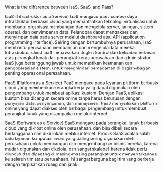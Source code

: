 What is the difference between IaaS, SaaS, and Paas?

IaaS (Infrastruktur as a Service)
IaaS mengacu pada sumber daya infrastruktur berbasis cloud yang memanfaatkan teknologi virtualisasi untuk membantu organisasi membangun dan mengelola server, jaringan, sistem operasi, dan penyimpanan data. Pelanggan dapat mengakses dan menyimpan data pada server melalui dashboard atau API (application programming interface). Seiring dengan bertumbuhnya perusahaan, IaaS membantu perusahaan membangun dan mengelola data mereka. Infrastruktur cloud IaaS menawarkan tingkat kontrol dan kekuatan terbesar atas perangkat lunak dan perangkat keras perusahaan dan administrator. IaaS juga bertanggung jawab untuk memastikan keamanan dan pengoperasian sistem, untuk menghindari pemadaman di bagian-bagian penting operasional perusahaan.

PaaS (Platform as a Service)
PaaS mengacu pada layanan platform berbasis cloud yang memberikan kerangka kerja yang dapat digunakan oleh pengembang untuk membuat aplikasi kustom. Dengan PaaS, aplikasi kustom bisa dibangun secara online tanpa harus berurusan dengan penyajian data, penyimpanan, dan manajemen. PaaS menyediakan platform online yang dapat diakses oleh berbagai pengembang untuk membuat perangkat lunak yang disampaikan melalui internet.

SaaS (Software as a Service)
SaaS mengacu pada perangkat lunak berbasis cloud yang di-host online oleh perusahaan, dan bisa dibeli secara berlangganan dan dikirimkan melalui internet. Produk SaaS adalah salah satu layanan komputasi awan yang paling sering digunakan oleh perusahaan untuk membangun dan mengembangkan bisnis mereka, karena mudah digunakan dan dikelola, dan sangat skalabel, karena tidak perlu diunduh dan dipasang di masing-masing perangkat untuk menyebarkannya ke seluruh tim atau perusahaan. Ini sangat berguna bagi tim yang berkerja dengan terpisahkan ruang dan jarak.
